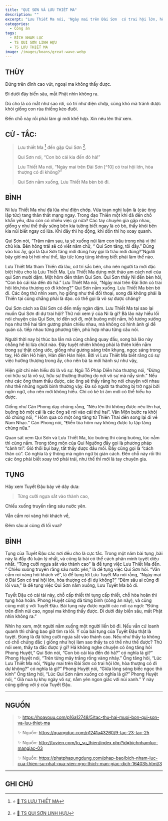 ```yaml
---
title: "QUI SƠN VÀ LƯU THIẾT MA"
description: ""
excerpt: "Lưu Thiết Ma nói, 'Ngày mai trên Đài Sơn  có trai hội lớn, hòa thượng có đi không?'. Qui Sơn nằm xuống, Lưu Thiết Ma bèn bỏ đi."
categories:
  - Công án
tags:
  - BÍCH NHAM LỤC
  - TS QUI SƠN LINH HỰU
  - TS LƯU THIẾT MA
image: /images/koans/great-wave.webp
---
```


## THÙY

Đứng trên đỉnh cao vút, ngoại ma không thấy được.

Đi dưới đáy biển sâu, mắt Phật nhìn không ra.

Dù cho là có mắt như sao rơi, có trí như điện chớp, cũng khó mà tránh được khỏi giống con rùa thiếng kéo đuôi.

Đến chỗ này rồi phải làm gì mới khế hợp. Xin nêu lên thử xem.

## CỬ - TẮC:

> Lưu thiết Ma [^1] đến gặp Qui Sơn [^2].
>
> Qui Sơn nói, “Con bò cái kia đến đó hả!”
>
> Lưu Thiết Ma nói, “Ngày mai trên Đài Sơn [^10] có trai hội lớn, hòa thượng có đi không?”
>
> Qui Sơn nằm xuống, Lưu Thiết Ma bèn bỏ đi.

## BÌNH

Ni lưu Thiết Ma như đá lửa như điện chớp. Vừa toan nghị luận là (các ông lập tức) tang thân thất mạng ngay. Trong đạo Thiền một khi đã đến chỗ khẩn yếu, đâu còn có nhiều việc gì nữa? Các tay chuyên gia gặp nhau, giống y như thể thấy sừng bên kia tường biết ngay là có bò, thấy khói bên kia núi biết ngay có lửa. Khi đẩy thì họ động, khi dồn thì họ xoay quanh.

Qui Sơn nói, “Trăm năm sau, ta sẽ xuống núi làm con trâu trong nhà vị thí chủ kia. Bên hông trái sẽ có viết năm chữ, “ Qui Sơn tăng, tôi đây.” Đúng vào lúc ấy, gọi là Qui Sơn tăng mới đúng hay gọi là trâu mới đúng?”Người bây giờ mà bị hỏi như thế, lập tức lúng túng không biết phải làm thế nào.

Lưu Thiết Ma tham Thiền đã lâu, cơ trí sắc bén, cho nên người ta mới đặc biệt hiệu cho là Lưu Thiết Ma. Lưu Thiết Ma dựng một thảo am cách nơi của qui Sơn mười dặm. Một hôm đến thăm Qui Sơn. Qui Sơn thấy Ni đến bèn hỏi, “Con bò cái kia đến đó hả.” Lưu Thiết Ma nói, “Ngày mai trên Đài Sơn có trai hội lớn,hòa thượng có đi không?” Qui Sơn nằm xuống. Lưu Thiết Ma bèn bỏ đi. Các ông thử nhìn xem, họ giống như thể đối thoại, song đã không phải là Thiền tại cũng chẳng phải là đạo. có thể gọi là vô sự được chăng?

Qui Sơn cách xa Đài Sơn có đến mấy ngàn dặm. Lưu Thiết Ma tại sao lại muốn Qui Sơn đi dự trai hội? Thử nói xem ý của Ni là gì? Bà lão này hiểu lối nói chuyện của Qui Sơn, tơ đến sợi đi, một buông một nắm, hỗ tương xướng họa như thể hai tấm gương phản chiếu nhau, mà không có hình ảnh gì để quán cả. tiếp nhau từng phương tiện, phù hợp nhau từng câu nói.

Người thời nay bị thúc ba lần mà cũng chẳng quay đầu, song bà lão này chẳng hề bị lừa chút nào. Đây tuyệt nhiên không phải là thiên kiến nằm trong sự thật công ước, giống như gương sáng trên khung, ngọc sáng trong tay, Hồ đến Hồ hiện, Hán đến Hán hiện. Bởi vì Lưu Thiết Ma biết rằng có sự việc hướng thượng trong ấy, cho nên bà ta mới hành sự như vậy,

Hiện giờ chỉ nên hiểu đó là vô sự. Ngũ Tổ Pháp Diễn hòa thượng nói, “Đừng coi hữu sự là vô sự, hữu sự thường thường do nơi vô sự mà nẩy sinh.” Nếu như các ông tham thấu được, các ông sẽ thấy rằng họ nói chuyện với nhau như thể những người bình thường vậy. Đa số người ta thường bị trở ngại bởi ngôn ngữ, cho nên mới không hiểu. Chỉ có kẻ tri âm mới có thể hiểu họ được.

Giống như Càn Phong dạy chúng rằng, “Nêu lên thì không được nêu lên hai, buông bỏ một cái là các ông sẽ rơi vào cái thứ hai”. Vân Môn bước ra khỏi đồ chúng nói, “ Hôm qua có một ông tăng từ Thiên Thai đến song lại đi về Nam Nhạc.” Càn Phong nói, “Điển tòa hôm nay không được tụ tập tăng chúng nữa.”

Quan sát xem Qui Sơn và Lưu Thiết Ma, lúc buông thì cùng buông, lúc nắm thì cùng nắm. Trong tông môn của Qui Ngưỡng đây gọi là phương pháp “cảnh trí”. Gió thổi bụi bay, tất thấy được đầu mối. Đây cũng gọi là “cách thân cú”. Có nghĩa là ý thông mà ngôn ngữ bị gián cách. Đến chỗ này rồi thì các ông phải biết xoay trở phải trái, như thế thì mới là tay chuyên gia.

## TỤNG

Hãy xem Tuyết Đậu bày vẽ dây dưa:

> Từng cưỡi ngựa sắt vào thành cao,

Chiếu xuống truyền rằng sáu nước yên.

Vẫn cầm roi vàng hỏi khách về,

Đêm sâu ai cùng đi lối vua?

## BÌNH

Tụng của Tuyết Đậu các nơi đều cho là cực tắc. Trong một năm bài tụng ,bài này là đầy đủ luận lý nhất, và cũng là bài có thể cách phân minh tuyệt diệu nhất. “Từng cưỡi ngựa sắt vào thành cao” là để tụng việc Lưu Thiết Ma đến. “ Chiều xuống truyền rằng sáu nước yên,” là để tụng việc Qui Sơn hỏi. “Vẫn cầm roi vàng hỏi khách về”, là để tụng lời Lưu Tuyết Ma nói rằng, “Ngày mai ở Đài Sơn có trai hội lớn, hòa thượng có đi dự không?” “Đêm sâu ai cũng đi lối vua,” là để tụng việc Qui Sơn nằm xuống, Lưu Tuyết Ma bỏ đi.

Tuyết Đậu có cái tài này, chỗ cấp thiết thì tụng cấp thiết, chỗ hòa hoãn thì tụng hòa hoãn. Phong Huyệt cũng đã từng bình (công án này), và cũng cùng một ý với Tuyết Đậu. Bài tụng này được người các nơi ca ngợi: “Đứng trên đỉnh núi cao, ngoại ma không thấy được. Đi dưới đáy biển sâu, mắt Phật nhìn không ra.”

Nhìn họ xem, một người nằm xuống một người liền bỏ đi. Nếu vẫn cứ loanh quanh thì chẳng bao giờ tìm ra lối. Ý của bài tụng của Tuyết Đậu thật là tuyệt. Đúng là đã từng cưỡi ngựa sắt vào thánh cao. Nếu như thầy ta không có chỗ chứng đắc ( giống như họ) làm sao thầy ta có thể như thế được? Thử nói xem, thầy ta đắc được ý gì? Há không nghe chuyện có ông tăng hỏi Phong Huyệt,“ Qui Sơn nói, “Con bò cái kia đến đó hả?” có nghĩa là gì?” Phong Huyệt nói, “Trên từng mây trắng rồng vàng nhảy.” Ông tăng hỏi, “Lúc Lưu Thiết Ma nói, “Ngày mai trên Đài Sơn có trai hội lớn, hòa thượng có đi dự không?” có nghĩa là gì?” Phong Huyệt nói, “Giữa lòng sóng biếc ngọc thỏ kinh” Ông tăng hỏi, “Lúc Qui Sơn nằm xuống có nghĩa là gì?” Phong Huyệt nói, “ Già nua lụ khụ ngày vô sự, nằm yên ngon giấc với núi xanh.” Ý này cũng giống với ý của Tuyết Đậu.

<hr class="blog-rule" />

## NGUỒN

> ✨ https://hoavouu.com/p16a12748/5/tac-thu-hai-muoi-bon-qui-son-va-luu-thiet-ma
>
> ✨ Nguồn: https://quangduc.com/p1241a43260/9-tac-23-tac-25
>
> ✨ Nguồn: http://tuvien.com/to_su_thien/index.php?id=bichnhamluc-mangiac-03
>
> ✨ Nguồn: https://phatphapungdung.com/phap-bao/bich-nham-luc-cua-thien-su-phat-qua-vien-ngo-thich-man-giac-dich-164035.html/3

<hr class="blog-rule" />

## GHI CHÚ

[^1]: ⭐️ <a href="/masters/ts-luu-thiet-ma/" target="_blank">🔗 TS LƯU THIẾT MA</a>

[^2]: ⭐️ <a href="http://thuongchieu.net/index.php/phapthoai/suphu/4804-tslinhhuu" target="_blank">🔗 TS QUI SƠN LINH HỰU</a>
